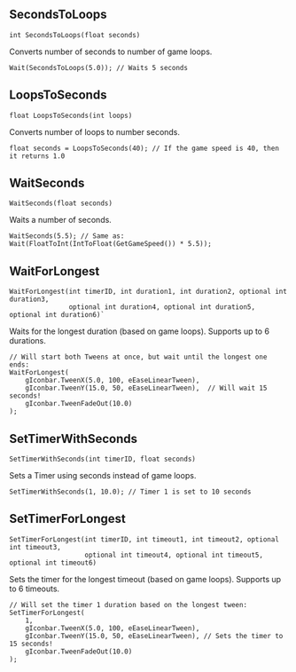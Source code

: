 ## SecondsToLoops

    int SecondsToLoops(float seconds)

Converts number of seconds to number of game loops.

    Wait(SecondsToLoops(5.0)); // Waits 5 seconds

## LoopsToSeconds

    float LoopsToSeconds(int loops)

Converts number of loops to number seconds.

    float seconds = LoopsToSeconds(40); // If the game speed is 40, then it returns 1.0

## WaitSeconds

    WaitSeconds(float seconds)

Waits a number of seconds.

    WaitSeconds(5.5); // Same as: Wait(FloatToInt(IntToFloat(GetGameSpeed()) * 5.5));

## WaitForLongest

    WaitForLongest(int timerID, int duration1, int duration2, optional int duration3,
                   optional int duration4, optional int duration5, optional int duration6)`

Waits for the longest duration (based on game loops). Supports up to 6 durations.

    // Will start both Tweens at once, but wait until the longest one ends:
    WaitForLongest(
        gIconbar.TweenX(5.0, 100, eEaseLinearTween),
        gIconbar.TweenY(15.0, 50, eEaseLinearTween),  // Will wait 15 seconds!
        gIconbar.TweenFadeOut(10.0)
    );

## SetTimerWithSeconds

    SetTimerWithSeconds(int timerID, float seconds)

Sets a Timer using seconds instead of game loops.

    SetTimerWithSeconds(1, 10.0); // Timer 1 is set to 10 seconds

## SetTimerForLongest

    SetTimerForLongest(int timerID, int timeout1, int timeout2, optional int timeout3,
                       optional int timeout4, optional int timeout5, optional int timeout6)

Sets the timer for the longest timeout (based on game loops). Supports up to 6 timeouts.

    // Will set the timer 1 duration based on the longest tween:
    SetTimerForLongest(
        1,
        gIconbar.TweenX(5.0, 100, eEaseLinearTween),
        gIconbar.TweenY(15.0, 50, eEaseLinearTween), // Sets the timer to 15 seconds!
        gIconbar.TweenFadeOut(10.0)
    );
